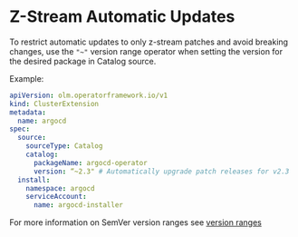 # Z-Stream Automatic Updates

To restrict automatic updates to only z-stream patches and avoid breaking changes, use the `"~"` version range operator when setting the version for the desired package in Catalog source.

Example:

```yaml
apiVersion: olm.operatorframework.io/v1
kind: ClusterExtension
metadata:
  name: argocd
spec:
  source:
    sourceType: Catalog
    catalog:
      packageName: argocd-operator
      version: “~2.3" # Automatically upgrade patch releases for v2.3
  install:
    namespace: argocd
    serviceAccount:
      name: argocd-installer
```

For more information on SemVer version ranges see [version ranges](../concepts/version-ranges.md)
